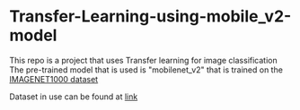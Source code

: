 # Transfer-Learning-using-mobile_v2-model
This repo is a project that uses Transfer learning for image classification
The pre-trained model that is used is "mobilenet_v2" that is trained on the [IMAGENET1000 dataset](https://www.image-net.org/download.php)  

Dataset in use can be found at [link](https://www.tensorflow.org/datasets/catalog/tf_flowers)
